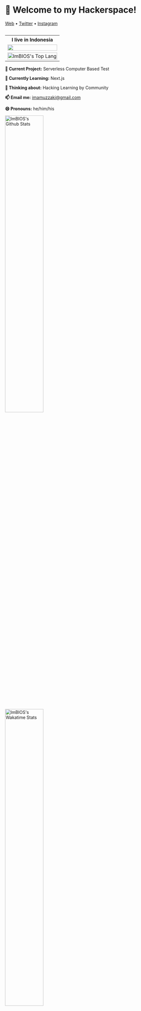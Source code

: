 <h1>👋 Welcome to my Hackerspace!</h3>

<p>
  <a href="https://www.excampur.com/">Web</a> •
  <a href="https://twitter.com/ImamuzzakiS">Twitter</a> •
  <a href="https://www.instagram.com/abusalam16/">Instagram</a>
</p>
<table cellspacing="0" cellpadding="0" border="0" align="right" width="50%">
<tr>
    <th> I live in Indonesia </th>
  </tr>
  <tr>
    <td> <img src ="https://source.unsplash.com/400x400/?flag,landscape,indonesia" width="100%" align="center">  </td>
  </tr>
  <tr>
    <td> <img alt="ImBIOS's Top Lang" width="100%" src="https://github-readme-stats.vercel.app/api/top-langs/?username=imbios&layout=compact">  </td>
  </tr>
</table>

**🔭 Current Project:** Serverless Computer Based Test

**🌱 Currently Learning:** Next.js

**🤔 Thinking about:** Hacking Learning by Community

**📫 Email me:** imamuzzaki@gmail.com

**😄 Pronouns:** he/him/his

<img alt="ImBIOS's Github Stats" width="50%" src="https://github-readme-stats.vercel.app/api?username=imbios&show_icons=true">

<img alt="ImBIOS's Wakatime Stats" width="50%" src="https://github-readme-stats.vercel.app/api/wakatime?username=ImBIOS">

#### :sparkles: My Followers

<!--START_SECTION:top-followers-->
<table>
  <tr>
    <td align="center">
      <a href="https://github.com/sosweeeeert">
        <img src="https://avatars2.githubusercontent.com/u/71360685" width="100px;" alt="sosweeeeert"/>
      </a>
      <br />
      <a href="https://github.com/sosweeeeert">Fauzi Sufyan P.</a>
    </td>
    <td align="center">
      <a href="https://github.com/TegarAditya">
        <img src="https://avatars2.githubusercontent.com/u/71318821" width="100px;" alt="TegarAditya"/>
      </a>
      <br />
      <a href="https://github.com/TegarAditya">Tegar Aditya</a>
    </td>
  </tr>
</table>
<!--END_SECTION:top-followers-->